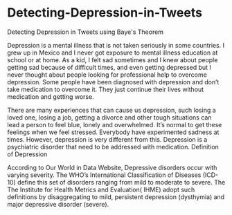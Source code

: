 # Detecting-Depression-in-Tweets
Detecting Depression in Tweets using Baye's Theorem

Depression is a mental illness that is not taken seriously in some countries. I grew up in Mexico and I never got exposure to mental illness education at school or at home. As a kid, I felt sad sometimes and I knew about people getting sad because of difficult times, and even getting depressed but I never thought about people looking for professional help to overcome depression. Some people have been diagnosed with depression and don’t take medication to overcome it. They just continue their lives without medication and getting worse.

There are many experiences that can cause us depression, such losing a loved one, losing a job, getting a divorce and other tough situations can lead a person to feel blue, lonely and overwhelmed. It’s normal to get these feelings when we feel stressed. Everybody have experimented sadness at times. However, depression is very different from this. Depression is a psychiatric disorder that need to be addressed with medication.
Definition of Depression

According to Our World in Data Website, Depressive disorders occur with varying severity. The WHO’s International Classification of Diseases (ICD-10) define this set of disorders ranging from mild to moderate to severe. The The Institute for Health Metrics and Evaluation( IHME) adopt such definitions by disaggregating to mild, persistent depression (dysthymia) and major depressive disorder (severe).